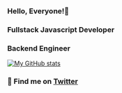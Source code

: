 ### Hello, Everyone!👋
### Fullstack Javascript Developer
### Backend Engineer

[![My GitHub stats](https://github-readme-stats.vercel.app/api?username=0xishaq&show_icons=true&count_private=true&theme=vue-dark&include_all_commits=true)](https://github.com/0xishaq?tab=repositories)

<!-- [![Top Langs](https://github-readme-stats.vercel.app/api/top-langs/?username=muhsatrio&layout=compact&theme=dark)](https://github.com/anuraghazra/github-readme-stats) -->



### 📝 Find me on [Twitter](https://x.com/0xheyishaq/)	
<!---	
0xishaq/github-profile is a ✨ special ✨ repository because its `README.md` (this file) appears on your GitHub profile.	
You can click the Preview link to take a look at your changes.	
--->
